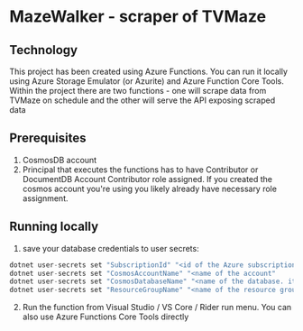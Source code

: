 # MazeWalker - scraper of TVMaze

## Technology

This project has been created using Azure Functions. You can run it locally using Azure Storage Emulator (or Azurite) and Azure Function Core Tools.
Within the project there are two functions - one will scrape data from TVMaze on schedule and the other will serve the API exposing scraped data  

## Prerequisites

1. CosmosDB account
2. Principal that executes the functions has to have Contributor or DocumentDB Account Contributor role assigned. If you created the cosmos account you're using you likely already have necessary role assignment.

## Running locally

1. save your database  credentials to user secrets:
```c#
dotnet user-secrets set "SubscriptionId" "<id of the Azure subscription>"
dotnet user-secrets set "CosmosAccountName" "<name of the account"
dotnet user-secrets set "CosmosDatabaseName" "<name of the database. it will be created>"
dotnet user-secrets set "ResourceGroupName" "<name of the resource group where the account is created>"
```
2. Run the function from Visual Studio / VS Core / Rider run menu. You can also use Azure Functions Core Tools directly
